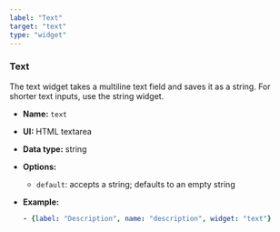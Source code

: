 ```yaml
---
label: "Text"
target: "text"
type: "widget"
---
```


### Text

The text widget takes a multiline text field and saves it as a string. For shorter text inputs, use the string widget.

- **Name:** `text`
- **UI:** HTML textarea
- **Data type:** string
- **Options:**
  - `default`: accepts a string; defaults to an empty string
- **Example:**

  ```yaml
  - {label: "Description", name: "description", widget: "text"}
  
